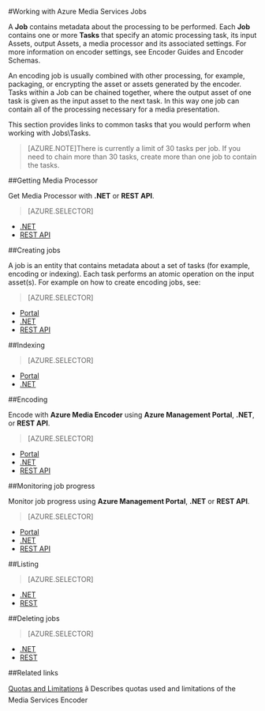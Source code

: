 <properties 
	pageTitle="Working with Azure Media Services Jobs" 
	description="This topics gives an overview of how to manage Managing Azure Media Services Jobs." 
	services="media-services" 
	documentationCenter="" 
	authors="juliako" 
	manager="dwrede" 
	editor=""/>

<tags
	ms.service="media-services"
	ms.date="12/05/2015"
	wacn.date=""/>

#Working with Azure Media Services Jobs

A **Job** contains metadata about the processing to be performed. Each **Job** contains one or more **Tasks** that specify an atomic processing task, its input Assets, output Assets, a media processor and its associated settings. For more information on encoder settings, see Encoder Guides and Encoder Schemas.

An encoding job is usually combined with other processing, for example, packaging, or encrypting the asset or assets generated by the encoder. Tasks within a Job can be chained together, where the output asset of one task is given as the input asset to the next task. In this way one job can contain all of the processing necessary for a media presentation.

This section provides links to common tasks that you would perform when working with Jobs\Tasks.

>[AZURE.NOTE]There is currently a limit of 30 tasks per job. If you need to chain more than 30 tasks, create more than one job to contain the tasks.


##Getting Media Processor

Get Media Processor with **.NET** or **REST API**.

> [AZURE.SELECTOR]
- [.NET](/documentation/articles/media-services-get-media-processor)
- [REST API](/documentation/articles/media-services-rest-get-media-processor)


##Creating jobs

A job is an entity that contains metadata about a set of tasks (for example, encoding or indexing). Each task performs an atomic operation on the input asset(s). For example on how to create encoding jobs, see:

> [AZURE.SELECTOR]
- [Portal](/documentation/articles/media-services-manage-content#encode)
- [.NET](/documentation/articles/media-services-dotnet-encode-asset)
- [REST API](/documentation/articles/media-services-rest-encode-asset)


##Indexing

> [AZURE.SELECTOR]
- [Portal](/documentation/articles/media-services-manage-content)
- [.NET](/documentation/articles/media-services-index-content)


##Encoding

Encode with **Azure Media Encoder** using **Azure Management Portal**, **.NET**, or **REST API**.

> [AZURE.SELECTOR]
- [Portal](/documentation/articles/media-services-manage-content#encode)
- [.NET](/documentation/articles/media-services-dotnet-encode-asset)
- [REST API](/documentation/articles/media-services-rest-encode-asset)


##Monitoring job progress

Monitor job progress using **Azure Management Portal**, **.NET** or **REST API**.

> [AZURE.SELECTOR]
- [Portal](/documentation/articles/media-services-portal-check-job-progress)
- [.NET](/documentation/articles/media-services-check-job-progress)
- [REST API](/documentation/articles/media-services-rest-check-job-progress)


##Listing 

> [AZURE.SELECTOR]
- [.NET](/documentation/articles/media-services-dotnet-manage-entities#list-jobs-and-assets)
- [REST](/documentation/articles/media-services-rest-manage-entities#querying-entities)

##Deleting jobs

> [AZURE.SELECTOR]
- [.NET](/documentation/articles/media-services-dotnet-manage-entities#delete-a-job)
- [REST](/documentation/articles/media-services-rest-manage-entities##deleting-entities)

##Related links

[Quotas and Limitations](/documentation/articles/media-services-quotas-and-limitations) â Describes quotas used and limitations of the Media Services Encoder


